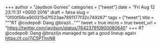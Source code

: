 
+++
author = "Jaydson Gomes"
categories = ["tweet"]
date = "Fri Aug 12 23:11:31 +0000 2016"
draft = false
slug = "0f00f56ce900215d7f523ae7891177f32c749267"
tags = ["tweet"]
title = """RT @codepo8: Dang @brazil..."""
tweet = true
micro = true
tweet_url = "https://twitter.com/jaydson/status/764237910900080640"
+++
RT @codepo8: Dang @braziljs managed to get a good lineup again https://t.co/7jC5PThnN8
